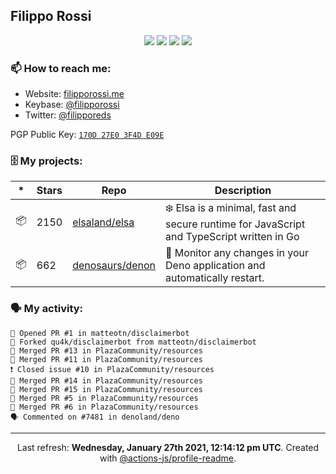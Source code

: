 ## Filippo Rossi

<p align="center">
  <img src="https://img.shields.io/badge/last%20major%20release-aug.%202000-important" />
  <img src="https://img.shields.io/badge/unminified%20size-6%20feet%206%20inches-informational" />
  <img src="https://img.shields.io/badge/vulnerabilities-high-critical" />
  <img src="https://img.shields.io/badge/code%20quality-A%20for%20effort-success" />
</p>

### 📫 How to reach me:

- Website: [filipporossi.me](https://filipporossi.me/)
- Keybase: [@filipporossi](https://keybase.io/filipporossi)
- Twitter: [@filipporeds](https://twitter.com/filipporeds)

PGP Public Key: [`170D 27E0 3F4D E09E`](https://keybase.io/filipporossi/pgp_keys.asc)

### 🗄 My projects:

|*|Stars|Repo|Description|
|---|---|---|---|
| 📦 | 2150 | [elsaland/elsa](https://github.com/elsaland/elsa) | ❄️ Elsa is a minimal, fast and secure runtime for JavaScript and TypeScript written in Go |
| 📦 | 662 | [denosaurs/denon](https://github.com/denosaurs/denon) | 👀 Monitor any changes in your Deno application and automatically restart. |

### 🗣 My activity:

```
💪 Opened PR #1 in matteotn/disclaimerbot
🍴 Forked qu4k/disclaimerbot from matteotn/disclaimerbot
🎉 Merged PR #13 in PlazaCommunity/resources
🎉 Merged PR #11 in PlazaCommunity/resources
❗️ Closed issue #10 in PlazaCommunity/resources
🎉 Merged PR #14 in PlazaCommunity/resources
🎉 Merged PR #15 in PlazaCommunity/resources
🎉 Merged PR #5 in PlazaCommunity/resources
🎉 Merged PR #6 in PlazaCommunity/resources
🗣 Commented on #7481 in denoland/deno
```

---

<p align="center">Last refresh: <b>Wednesday, January 27th 2021, 12:14:12 pm UTC</b>. Created with <a href=https://github.com/marketplace/actions/profile-readme>@actions-js/profile-readme</a>.</p>
